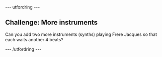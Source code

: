 \--- utfordring \---

## Challenge: More instruments

Can you add two more instruments (synths) playing Frere Jacques so that each waits another 4 beats?

\--- /utfordring \---